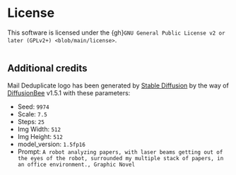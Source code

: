 # License

This software is licensed under the
{gh}`GNU General Public License v2 or later (GPLv2+) <blob/main/license>`.

```{literalinclude} ../license
```

## Additional credits

Mail Deduplicate logo has been generated by [Stable Diffusion](https://en.wikipedia.org/wiki/Stable_Diffusion) by the way of [DiffusionBee](https://diffusionbee.com) v1.5.1 with these parameters:
- Seed: `9974`
- Scale: `7.5`
- Steps: `25`
- Img Width: `512`
- Img Height: `512`
- model_version: `1.5fp16`
- Prompt: `A robot analyzing papers, with laser beams getting out of the eyes of the robot, surrounded my multiple stack of papers, in an office environment., Graphic Novel`